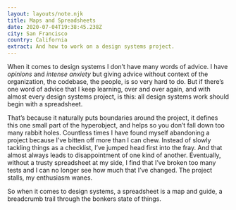 ```yaml
---
layout: layouts/note.njk
title: Maps and Spreadsheets
date: 2020-07-04T19:38:45.238Z
city: San Francisco
country: California
extract: And how to work on a design systems project.
---
```


When it comes to design systems I don’t have many words of advice. I have _opinions_ and _intense anxiety_ but giving advice without context of the organization, the codebase, the people, is so very hard to do. But if there’s one word of advice that I keep learning, over and over again, and with almost every design systems project, is this: all design systems work should begin with a spreadsheet.

That’s because it naturally puts boundaries around the project, it defines this one small part of the hyperobject, and helps so you don’t fall down too many rabbit holes. Countless times I have found myself abandoning a project because I’ve bitten off more than I can chew. Instead of slowly tackling things as a checklist, I’ve jumped head first into the fray. And that almost always leads to disappointment of one kind of another. Eventually, without a trusty spreadsheet at my side, I find that I’ve broken too many tests and I can no longer see how much that I’ve changed. The project stalls, my enthusiasm wanes.

So when it comes to design systems, a spreadsheet is a map and guide, a breadcrumb trail through the bonkers state of things.
